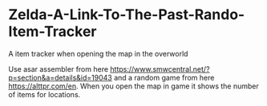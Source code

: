 # Zelda-A-Link-To-The-Past-Rando-Item-Tracker
A item tracker when opening the map in the overworld

Use asar assembler from here https://www.smwcentral.net/?p=section&a=details&id=19043 and a random game from here https://alttpr.com/en.
When you open the map in game it shows the number of items for locations.
